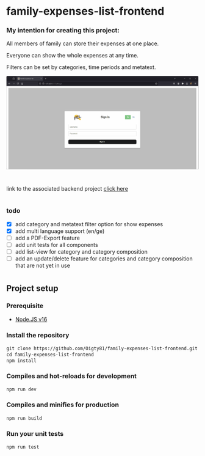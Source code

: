 # family-expenses-list-frontend

### My intention for creating this project: 
All members of family can store their expenses at one place.

Everyone can show the whole expenses at any time.

Filters can be set by categories, time periods and metatext.


![](./docs/pagedemo.gif)


#
link to the associated backend project [click here](https://github.com/Oigty81/family-expenses-list-backend)

#
### todo

- [x] add category and metatext filter option for show expenses
- [x] add multi language support (en/ge)
- [ ] add a PDF-Export feature
- [ ] add unit tests for all components
- [ ] add list-view for category and category composition
- [ ] add an update/delete feature for categories and category composition that are not yet in use

# 
## Project setup

### Prerequisite

- [Node.JS v16](https://nodejs.org/download/release/v16.9.1/)

### Install the repository
```
git clone https://github.com/Oigty81/family-expenses-list-frontend.git
cd family-expenses-list-frontend
npm install
```

### Compiles and hot-reloads for development
```
npm run dev
```

### Compiles and minifies for production
```
npm run build
```

### Run your unit tests
```
npm run test
```

# 